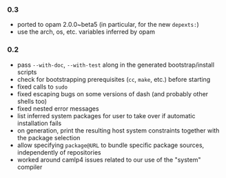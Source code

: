 ### 0.3
- ported to opam 2.0.0~beta5 (in particular, for the new `depexts:`)
- use the arch, os, etc. variables inferred by opam

### 0.2
- pass `--with-doc`, `--with-test` along in the generated bootstrap/install
  scripts
- check for bootstrapping prerequisites (`cc`, `make`, etc.) before starting
- fixed calls to `sudo`
- fixed escaping bugs on some versions of dash (and probably other shells too)
- fixed nested error messages
- list inferred system packages for user to take over if automatic installation
  fails
- on generation, print the resulting host system constraints together with the
  package selection
- allow specifying `package@URL` to bundle specific package sources,
  independently of repositories
- worked around camlp4 issues related to our use of the "system" compiler
